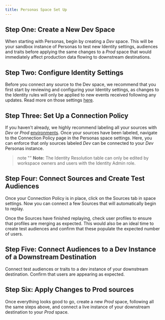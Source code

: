 ```yaml
---
title: Personas Space Set Up
---
```

## Step One: Create a New Dev Space

When starting with Personas, begin by creating a *Dev* space. This will be your sandbox instance of Personas to test new Identity settings, audiences and traits before applying the same changes to a *Prod* space that would immediately affect production data flowing to downstream destinations.

## Step Two: Configure Identity Settings

Before you connect any source to the Dev space, we recommend that you first start by reviewing and configuring your Identity settings, as changes to the Identity rules will only be applied to new events received following any updates. Read more on those settings [here](/docs/personas/identity-resolution/identity-graph-rules).

## Step Three: Set Up a Connection Policy

If you haven't already, we highly recommend labeling all your sources with *Dev* or *Prod* [environments](/docs/segment-app/iam/labels). Once your sources have been labeled, navigate to the Connection Policy page in the Personas space settings. Here, you can enforce that only sources labeled *Dev* can be connected to your *Dev* Personas instance.

[](images/connection-policy.png)

> note ""
> **Note:** The Identity Resolution table can only be edited by workspace owners and users with the Identity Admin role.

## Step Four: Connect Sources and Create Test Audiences

Once your Connection Policy is in place, click on the Sources tab in space settings. Now you can connect a few Sources that will automatically begin to replay.

Once the Sources have finished replaying, check user profiles to ensure that profiles are merging as expected. This would also be an ideal time to create test audiences and confirm that these populate the expected number of users.

## Step Five: Connect Audiences to a Dev Instance of a Downstream Destination

Connect test audiences or traits to a dev instance of your downstream destination. Confirm that users are appearing as expected.

## Step Six: Apply Changes to Prod sources

Once everything looks good to go, create a new *Prod* space, following all the same steps above, and connect a live instance of your downstream destination to your *Prod* space. 
